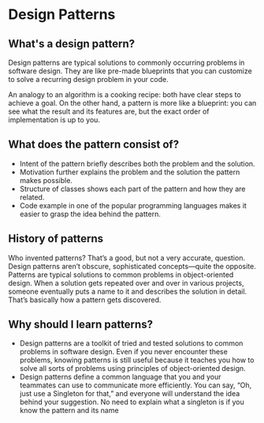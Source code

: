 # Design Patterns

##  What's a design pattern?

Design patterns are typical solutions to commonly occurring problems in software design.
They are like pre-made blueprints that you can customize to solve a recurring design problem in your code.

An analogy to an algorithm is a cooking recipe: both have clear steps to achieve a goal. On the other hand, a pattern is more like a blueprint: 
you can see what the result and its features are, but the exact order of implementation is up to you.

## What does the pattern consist of?
- Intent of the pattern briefly describes both the problem and the solution.
- Motivation further explains the problem and the solution the pattern makes possible.
- Structure of classes shows each part of the pattern and how they are related.
- Code example in one of the popular programming languages makes it easier to grasp the idea behind the pattern.

## History of patterns
Who invented patterns? That’s a good, but not a very accurate, question. Design patterns aren’t obscure, sophisticated concepts—quite the opposite. Patterns are typical solutions to common problems in object-oriented design. When a solution gets repeated over and over in various projects, someone eventually puts a name to it and describes the solution in detail. That’s basically how a pattern gets discovered.

## Why should I learn patterns?
- Design patterns are a toolkit of tried and tested solutions to common problems in software design. Even if you never encounter these problems, knowing patterns is still useful because it teaches you how to solve all sorts of problems using principles of object-oriented design.
- Design patterns define a common language that you and your teammates can use to communicate more efficiently. You can say, “Oh, just use a Singleton for that,” and everyone will understand the idea behind your suggestion. No need to explain what a singleton is if you know the pattern and its name


